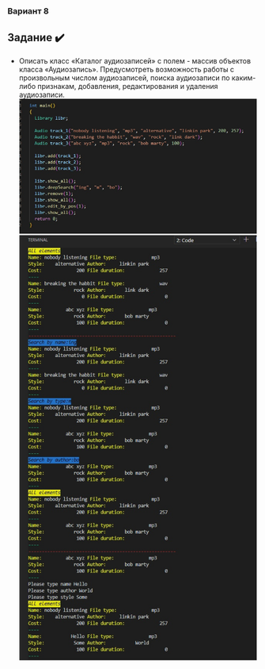 ### Вариант 8

## Задание ✔️

- Описать класс «Каталог аудиозаписей» с полем - массив объектов класса «Аудиозапись».
  Предусмотреть возможность работы с произвольным числом аудиозаписей, поиска
  аудиозаписи по каким-либо признакам, добавления, редактирования и удаления
  аудиозаписи.
  ![Код к заданию](code.jpg)
  ![Результат работы](result.jpg)
